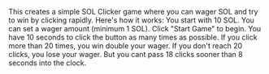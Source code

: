 This creates a simple SOL Clicker game where you can wager SOL and try to win by clicking rapidly. Here's how it works:
You start with 10 SOL.
You can set a wager amount (minimum 1 SOL).
Click "Start Game" to begin.
You have 10 seconds to click the button as many times as possible.
If you click more than 20 times, you win double your wager.
If you don't reach 20 clicks, you lose your wager.
But you cant pass 18 clicks sooner than 8 seconds into the clock.
